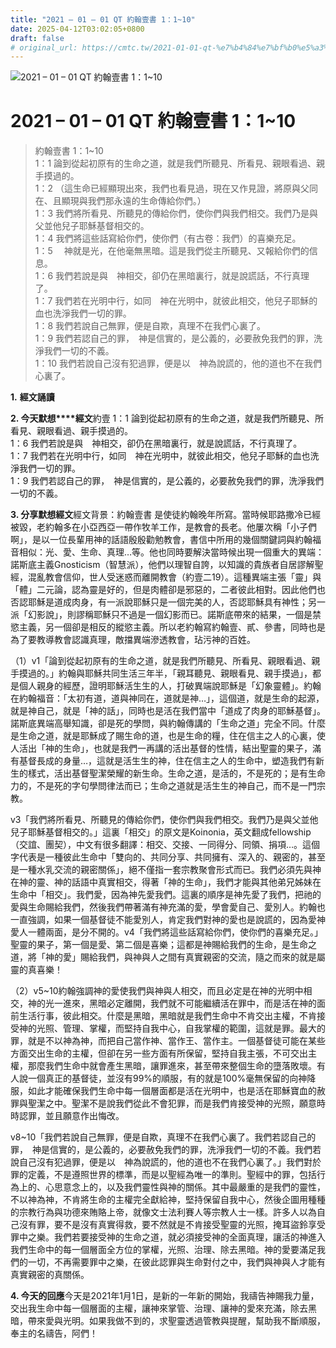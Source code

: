```yaml
---
title: "2021 – 01 – 01 QT 約翰壹書 1：1~10"
date: 2025-04-12T03:02:05+0800
draft: false
# original_url: https://cmtc.tw/2021-01-01-qt-%e7%b4%84%e7%bf%b0%e5%a3%b9%e6%9b%b8-1%ef%bc%9a110
---
```


![2021 – 01 – 01 QT 約翰壹書 1：1\~10](/images/qt.jpg   "2021 – 01 – 01 QT 約翰壹書 1：1\~10")

# 2021 – 01 – 01 QT 約翰壹書 1：1\~10

> 約翰壹書 1：1\~10  
> 1：1 論到從起初原有的生命之道，就是我們所聽見、所看見、親眼看過、親手摸過的。  
> 1：2 （這生命已經顯現出來，我們也看見過，現在又作見證，將原與父同在、且顯現與我們那永遠的生命傳給你們。）  
> 1：3 我們將所看見、所聽見的傳給你們，使你們與我們相交。我們乃是與父並他兒子耶穌基督相交的。  
> 1：4 我們將這些話寫給你們，使你們（有古卷：我們）的喜樂充足。  
> 1：5 　神就是光，在他毫無黑暗。這是我們從主所聽見、又報給你們的信息。  
> 1：6 我們若說是與　神相交，卻仍在黑暗裏行，就是說謊話，不行真理了。  
> 1：7 我們若在光明中行，如同　神在光明中，就彼此相交，他兒子耶穌的血也洗淨我們一切的罪。  
> 1：8 我們若說自己無罪，便是自欺，真理不在我們心裏了。  
> 1：9 我們若認自己的罪，　神是信實的，是公義的，必要赦免我們的罪，洗淨我們一切的不義。  
> 1：10 我們若說自己沒有犯過罪，便是以　神為說謊的，他的道也不在我們心裏了。

**1.** **經文誦讀**

**2. 今天默想****經文**約壹 1：1 論到從起初原有的生命之道，就是我們所聽見、所看見、親眼看過、親手摸過的。  
1：6 我們若說是與　神相交，卻仍在黑暗裏行，就是說謊話，不行真理了。  
1：7 我們若在光明中行，如同　神在光明中，就彼此相交，他兒子耶穌的血也洗淨我們一切的罪。  
1：9 我們若認自己的罪，　神是信實的，是公義的，必要赦免我們的罪，洗淨我們一切的不義。

**3. 分享默想經文**經文背景：約翰壹書 是使徒約翰晚年所寫。當時候耶路撒冷已經被毀，老約翰多在小亞西亞一帶作牧羊工作，是教會的長老。他屢次稱「小子們啊」，是以一位長輩用神的話語殷殷勸勉教會，書信中所用的幾個關鍵詞與約翰福音相似：光、愛、生命、真理…等。他也同時要解決當時候出現一個重大的異端：諾斯底主義Gnosticism（智慧派），他們以理智自誇，以知識的貴族者自居謬解聖經，混亂教會信仰，世人受迷惑而離開教會（約壹二19）。這種異端主張「靈」與「體」二元論，認為靈是好的，但是肉體卻是邪惡的，二者彼此相對。因此他們也否認耶穌是道成肉身，有一派說耶穌只是一個完美的人，否認耶穌具有神性；另一派「幻影說」，則謬稱耶穌只不過是一個幻影而已。諾斯底帶來的結果，一個是禁慾主義，另一個卻是相反的縱慾主義。所以老約翰寫約翰壹、貳、參書，同時也是為了要教導教會認識真理，敵擋異端滲透教會，玷污神的百姓。

（1）v1「論到從起初原有的生命之道，就是我們所聽見、所看見、親眼看過、親手摸過的。」約翰與耶穌共同生活三年半，「親耳聽見、親眼看見、親手摸過」，都是個人親身的經歷，證明耶穌活生生的人，打破異端說耶穌是「幻象靈體」。約翰在約翰福音：「太初有道，道與神同在，道就是神…」，這個道，就是生命的起源，就是神自己，就是「神的話」，同時也是活在我們當中「道成了肉身的耶穌基督」。諾斯底異端高舉知識，卻是死的學問，與約翰傳講的「生命之道」完全不同。什麼是生命之道，就是耶穌成了賜生命的道，也是生命的糧，住在信主之人的心裏，使人活出「神的生命」，也就是我們一再講的活出基督的性情，結出聖靈的果子，滿有基督長成的身量…，這就是活生生的神，住在信主之人的生命中，塑造我們有新生的樣式，活出基督聖潔榮耀的新生命。生命之道，是活的，不是死的；是有生命力的，不是死的字句學問律法而已；生命之道就是活生生的神自己，而不是一門宗教。

v3「我們將所看見、所聽見的傳給你們，使你們與我們相交。我們乃是與父並他兒子耶穌基督相交的。」這裏「相交」的原文是Koinonia，英文翻成fellowship（交誼、團契），中文有很多翻譯：相交、交接、一同得分、同領、捐項…。這個字代表是一種彼此生命中「雙向的、共同分享、共同擁有、深入的、親密的，甚至是一種水乳交流的親密關係」，絕不僅指一套宗教聚會形式而已。我們必須先與神在神的靈、神的話語中真實相交，得著「神的生命」，我們才能與其他弟兄姊妹在生命中「相交」。我們愛，因為神先愛我們。這裏的順序是神先愛了我們，把祂的愛與生命賜給我們，然後我們帶著滿有神充滿的愛，學會愛自己、愛別人。約翰也一直強調，如果一個基督徒不能愛別人，肯定我們對神的愛也是說謊的，因為愛神愛人一體兩面，是分不開的。v4「我們將這些話寫給你們，使你們的喜樂充足。」聖靈的果子，第一個是愛、第二個是喜樂；這都是神賜給我們的生命，是生命之道，將「神的愛」賜給我們，與神與人之間有真實親密的交流，隨之而來的就是屬靈的真喜樂！

（2）v5\~10約翰強調神的愛使我們與神與人相交，而且必定是在神的光明中相交，神的光一進來，黑暗必定離開，我們就不可能繼續活在罪中，而是活在神的面前生活行事，彼此相交。什麼是黑暗，黑暗就是我們生命中不肯交出主權，不肯接受神的光照、管理、掌權，而堅持自我中心，自我掌權的範圍，這就是罪。最大的罪，就是不以神為神，而把自己當作神、當作王、當作主。一個基督徒可能在某些方面交出生命的主權，但卻在另一些方面有所保留，堅持自我主張，不可交出主權，那麼我們生命中就會產生黑暗，讓罪進來，甚至帶來整個生命的墮落敗壞。有人說一個真正的基督徒，並沒有99%的順服，有的就是100%毫無保留的向神降服，如此才能確保我們生命中每一個層面都是活在光明中，也是活在耶穌寶血的赦罪與聖潔之中。聖潔不是說我們從此不會犯罪，而是我們肯接受神的光照，願意時時認罪，並且願意作出悔改。

v8\~10「我們若說自己無罪，便是自欺，真理不在我們心裏了。我們若認自己的罪，　神是信實的，是公義的，必要赦免我們的罪，洗淨我們一切的不義。我們若說自己沒有犯過罪，便是以　神為說謊的，他的道也不在我們心裏了。」我們對於罪的定義，不是遵照世界的標準，而是以聖經為唯一的準則。聖經中的罪，包括行為上的、心思意念上的，以及我們靈性與神的關係。其中最嚴重的是我們的靈性，不以神為神，不肯將生命的主權完全獻給神，堅持保留自我中心，然後企圖用種種的宗教行為與功德來賄賂上帝，就像文士法利賽人等宗教人士一樣。許多人以為自己沒有罪，要不是沒有真實得救，要不然就是不肯接受聖靈的光照，掩耳盜鈴享受罪中之樂。我們若要接受神的生命之道，就必須接受神的全面真理，讓活的神進入我們生命中的每一個層面全方位的掌權，光照、治理、除去黑暗。神的愛要滿足我們的一切，不再需要罪中之樂，在彼此認罪與生命對付之中，我們與神與人才能有真實親密的真關係。

**4. 今天的回應**今天是2021年1月1日，是新的一年新的開始，我禱告神賜我力量，交出我生命中每一個層面的主權，讓神來掌管、治理、讓神的愛來充滿，除去黑暗，帶來愛與光明。如果我做不到的，求聖靈透過管教與提醒，幫助我不斷順服，奉主的名禱告，阿們！